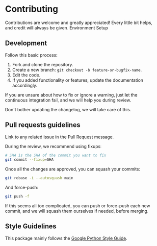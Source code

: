 # Contributing

Contributions are welcome and greatly appreciated!
Every little bit helps, and credit will always be given.
Environment Setup

## Development

Follow this basic process:

1. Fork and clone the repository.
2. Create a new branch: `git checkout -b feature-or-bugfix-name`.
3. Edit the code.
4. If you added functionality or features, update the documentation accordingly.

If you are unsure about how to fix or ignore a warning, just let the continuous
integration fail, and we will help you during review.

Don't bother updating the changelog, we will take care of this.

## Pull requests guidelines

Link to any related issue in the Pull Request message.

During the review, we recommend using fixups:

```bash
# SHA is the SHA of the commit you want to fix
git commit --fixup=SHA
```

Once all the changes are approved, you can squash your commits:

```bash
git rebase -i --autosquash main
```

And force-push:

```bash
git push -f
```

If this seems all too complicated, you can push or force-push each new commit,
and we will squash them ourselves if needed, before merging.

## Style Guidelines

This package mainly follows the [Google
Python Style Guide](https://google.github.io/styleguide/pyguide.html).
